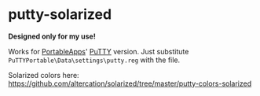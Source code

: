 # putty-solarized
**Designed only for my use!**

Works for [PortableApps](http://portableapps.com/apps/internet/putty_portable)' [PuTTY](http://www.chiark.greenend.org.uk/~sgtatham/putty/) version. Just substitute `PuTTYPortable\Data\settings\putty.reg` with the file.

Solarized colors here: https://github.com/altercation/solarized/tree/master/putty-colors-solarized
